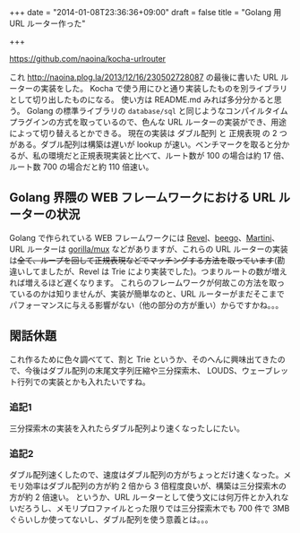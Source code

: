 +++
date = "2014-01-08T23:36:36+09:00"
draft = false
title = "Golang 用 URL ルーター作った"

+++

https://github.com/naoina/kocha-urlrouter

これ http://naoina.plog.la/2013/12/16/230502728087 の最後に書いた URL ルーターの実装をした。
Kocha で使う用にひと通り実装したものを別ライブラリとして切り出したものになる。
使い方は README.md みれば多分分かると思う。
Golang の標準ライブラリの `database/sql` と同じようなコンパイルタイムプラグインの方式を取っているので、色んな URL ルーターの実装ができ、用途によって切り替えるとかできる。
現在の実装は ダブル配列 と 正規表現 の 2 つがある。ダブル配列は構築は遅いが lookup が速い。ベンチマークを取ると分かるが、私の環境だと正規表現実装と比べて、ルート数が 100 の場合は約 17 倍、ルート数 700 の場合だと約 110 倍速い。

## Golang 界隈の WEB フレームワークにおける URL ルーターの状況

Golang で作られている WEB フレームワークには [Revel](https://github.com/robfig/revel)、[beego](https://github.com/astaxie/beego/)、[Martini](https://github.com/codegangsta/martini)、URL ルーターは [gorilla/mux](https://github.com/gorilla/mux) などがありますが、これらの URL ルーターの実装は<del>全て、ループを回して正規表現などでマッチングする方法を取っています</del>(勘違いしてましたが、Revel は Trie により実装でした)。つまりルートの数が増えれば増えるほど遅くなります。
これらのフレームワークが何故この方法を取っているのかは知りませんが、実装が簡単なのと、URL ルーターがまだそこまでパフォーマンスに与える影響がない（他の部分の方が重い）からですかね。。。

## 閑話休題

これ作るために色々調べてて、割と Trie というか、そのへんに興味出てきたので、今後はダブル配列の末尾文字列圧縮や三分探索木、 LOUDS、ウェーブレット行列での実装とかも入れたいですね。

### 追記1

三分探索木の実装を入れたらダブル配列より速くなったしにたい。

### 追記2

ダブル配列速くしたので、速度はダブル配列の方がちょっとだけ速くなった。メモリ効率はダブル配列の方が約 2 倍から 3 倍程度良いが、構築は三分探索木の方が約 2 倍速い。
というか、URL ルーターとして使う文には何万件とか入れないだろうし、メモリプロファイルとった限りでは三分探索木でも 700 件で 3MB ぐらいしか使ってないし、ダブル配列を使う意義とは。。。
